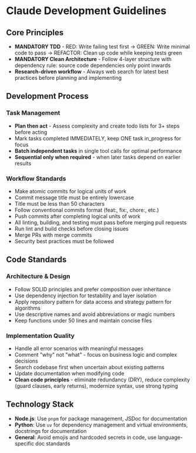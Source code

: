 # Claude Development Guidelines

## Core Principles
- **MANDATORY TDD** - RED: Write failing test first → GREEN: Write minimal code to pass → REFACTOR: Clean up code while keeping tests green
- **MANDATORY Clean Architecture** - Follow 4-layer structure with dependency rule: source code dependencies only point inwards
- **Research-driven workflow** - Always web search for latest best practices before planning and implementing

## Development Process

### Task Management
- **Plan then act** - Assess complexity and create todo lists for 3+ steps before acting
- Mark tasks completed IMMEDIATELY, keep ONE task in_progress for focus
- **Batch independent tasks** in single tool calls for optimal performance
- **Sequential only when required** - when later tasks depend on earlier results

### Workflow Standards
- Make atomic commits for logical units of work
- Commit message title must be entirely lowercase
- Title must be less than 50 characters
- Follow conventional commits format (feat:, fix:, chore:, etc.)
- Push commits after completing logical units of work
- All linting, building, and testing must pass before merging pull requests
- Run lint and build checks before closing issues
- Merge PRs with merge commits
- Security best practices must be followed

## Code Standards

### Architecture & Design
- Follow SOLID principles and prefer composition over inheritance
- Use dependency injection for testability and layer isolation
- Apply repository pattern for data access and strategy pattern for algorithms
- Use descriptive names and avoid abbreviations or magic numbers
- Keep functions under 50 lines and maintain concise files

### Implementation Quality
- Handle all error scenarios with meaningful messages
- Comment "why" not "what" - focus on business logic and complex decisions
- Search codebase first when uncertain about existing patterns
- Update documentation when modifying code
- **Clean code principles** - eliminate redundancy (DRY), reduce complexity (guard clauses, early returns), modernize syntax, use strong typing

## Technology Stack
- **Node.js**: Use `pnpm` for package management, JSDoc for documentation
- **Python**: Use `uv` for dependency management and virtual environments, docstrings for documentation
- **General**: Avoid emojis and hardcoded secrets in code, use language-specific doc standards